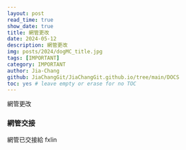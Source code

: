 ```yaml
---
layout: post
read_time: true
show_date: true
title: 網管更改
date: 2024-05-12
description: 網管更改
img: posts/2024/dogMC_title.jpg
tags: [IMPORTANT]
category: IMPORTANT
author: Jia-Chang
github: JiaChangGit/JiaChangGit.github.io/tree/main/DOCS
toc: yes # leave empty or erase for no TOC
---
```


網管更改


### 網管交接

網管已交接給 fxlin
